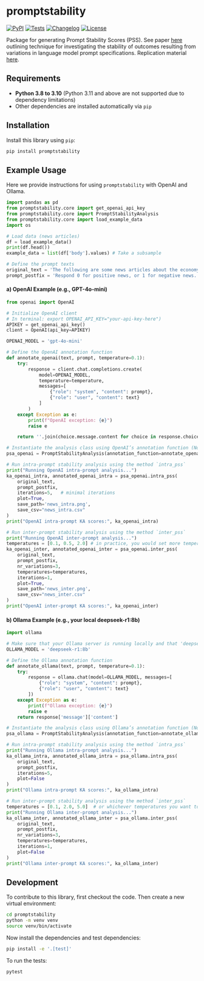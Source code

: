# promptstability

[![PyPI](https://img.shields.io/pypi/v/promptstability.svg)](https://pypi.org/project/promptstability/)
[![Tests](https://github.com/palaiole13/promptstability/actions/workflows/test.yml/badge.svg)](https://github.com/palaiole13/promptstability/actions/workflows/test.yml)
[![Changelog](https://img.shields.io/github/v/release/palaiole13/promptstability?include_prereleases&label=changelog)](https://github.com/palaiole13/promptstability/releases)
[![License](https://img.shields.io/badge/license-Apache%202.0-blue.svg)](https://github.com/palaiole13/promptstability/blob/main/LICENSE)

Package for generating Prompt Stability Scores (PSS). See paper [here](https://www.arxiv.org/abs/2407.02039) outlining technique for investigating the stability of outcomes resulting from variations in language model prompt specifications. Replication material [here](https://github.com/cjbarrie/promptstability/tree/main).

## Requirements

- **Python 3.8 to 3.10** (Python 3.11 and above are not supported due to dependency limitations)
- Other dependencies are installed automatically via `pip`

## Installation

Install this library using `pip`:
```bash
pip install promptstability
```
## Example Usage
Here we provide instructions for using `promptstability` with OpenAI and Ollama.

``` python
import pandas as pd
from promptstability.core import get_openai_api_key
from promptstability.core import PromptStabilityAnalysis
from promptstability.core import load_example_data
import os

# Load data (news articles)
df = load_example_data()
print(df.head())
example_data = list(df['body'].values) # Take a subsample

# Define the prompt texts
original_text = 'The following are some news articles about the economy.'
prompt_postfix = 'Respond 0 for positive news, or 1 for negative news. Guess if you do not know. Respond nothing else.'
```
#### a) OpenAI Example (e.g., GPT-4o-mini)
```python
from openai import OpenAI

# Initialize OpenAI client
# In terminal: export OPENAI_API_KEY="your-api-key-here")
APIKEY = get_openai_api_key()
client = OpenAI(api_key=APIKEY)

OPENAI_MODEL = 'gpt-4o-mini'

# Define the OpenAI annotation function
def annotate_openai(text, prompt, temperature=0.1):
    try:
        response = client.chat.completions.create(
            model=OPENAI_MODEL,
            temperature=temperature,
            messages=[
                {"role": "system", "content": prompt},
                {"role": "user", "content": text}
            ]
        )
    except Exception as e:
        print(f"OpenAI exception: {e}")
        raise e

    return ''.join(choice.message.content for choice in response.choices)

# Instantiate the analysis class using OpenAI’s annotation function (Note on warnings: Pegasus comes with automated warning about model weights, which you can ignore)
psa_openai = PromptStabilityAnalysis(annotation_function=annotate_openai, data=example_data)

# Run intra-prompt stability analysis using the method `intra_pss`
print("Running OpenAI intra-prompt analysis...")
ka_openai_intra, annotated_openai_intra = psa_openai.intra_pss(
    original_text,
    prompt_postfix,
    iterations=5,   # minimal iterations
    plot=True,
    save_path='news_intra.png',
    save_csv="news_intra.csv"
)
print("OpenAI intra-prompt KA scores:", ka_openai_intra)

# Run inter-prompt stability analysis using the method `inter_pss`
print("Running OpenAI inter-prompt analysis...")
temperatures = [0.1, 0.5, 2.0] # in practice, you would set more temperatures than this
ka_openai_inter, annotated_openai_inter = psa_openai.inter_pss(
    original_text,
    prompt_postfix,
    nr_variations=3,
    temperatures=temperatures,
    iterations=1,
    plot=True,
    save_path='news_inter.png',
    save_csv="news_inter.csv"
)
print("OpenAI inter-prompt KA scores:", ka_openai_inter)
```

#### b) Ollama Example (e.g., your local deepseek-r1:8b)
``` python
import ollama

# Make sure that your Ollama server is running locally and that 'deepseek-r1:8b' is available.
OLLAMA_MODEL = 'deepseek-r1:8b'

# Define the Ollama annotation function
def annotate_ollama(text, prompt, temperature=0.1):
    try:
        response = ollama.chat(model=OLLAMA_MODEL, messages=[
            {"role": "system", "content": prompt},
            {"role": "user", "content": text}
        ])
    except Exception as e:
        print(f"Ollama exception: {e}")
        raise e
    return response['message']['content']

# Instantiate the analysis class using Ollama’s annotation function (Note on warnings: Pegasus comes with automated warning about model weights, which you can ignore)
psa_ollama = PromptStabilityAnalysis(annotation_function=annotate_ollama, data=example_data)

# Run intra-prompt stability analysis using the method `intra_pss`
print("Running Ollama intra-prompt analysis...")
ka_ollama_intra, annotated_ollama_intra = psa_ollama.intra_pss(
    original_text,
    prompt_postfix,
    iterations=5,
    plot=False
)
print("Ollama intra-prompt KA scores:", ka_ollama_intra)

# Run inter-prompt stability analysis using the method `inter_pss`
temperatures = [0.1, 2.0, 5.0]  # or whichever temperatures you want to test
print("Running Ollama inter-prompt analysis...")
ka_ollama_inter, annotated_ollama_inter = psa_ollama.inter_pss(
    original_text,
    prompt_postfix,
    nr_variations=3,
    temperatures=temperatures,
    iterations=1,
    plot=False
)
print("Ollama inter-prompt KA scores:", ka_ollama_inter)
```

## Development

To contribute to this library, first checkout the code. Then create a new virtual environment:
```bash
cd promptstability
python -m venv venv
source venv/bin/activate
```
Now install the dependencies and test dependencies:
```bash
pip install -e '.[test]'
```
To run the tests:
```bash
pytest
```
